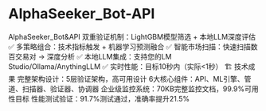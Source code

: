 # AlphaSeeker_Bot-API
AlphaSeeker_Bot&amp;API
双重验证机制：LightGBM模型筛选 + 本地LLM深度评估
✅ 多策略组合：技术指标触发 + 机器学习预测融合
✅ 智能市场扫描：快速扫描数百交易对 → 深度分析
✅ 本地LLM集成：支持您的LM Studio/Ollama/AnythingLLM
✅ 实时性能：目标10秒内（实际<1秒）
🏗️ 技术成果
完整架构设计：5层验证架构，高可用设计
6大核心组件：API、ML引擎、管道、扫描器、验证器、协调器
企业级监控系统：70KB完整监控文档，99.9%可用性目标
性能测试验证：91.7%测试通过，准确率提升21.5%
